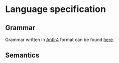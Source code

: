# Language specification

## Grammar
Grammar written in [Antlr4](https://www.antlr.org/) format can be found [here](Eql.g4).

## Semantics
